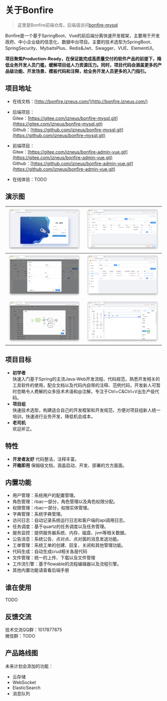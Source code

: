 # 关于Bonfire
> 这里是Bonfire前端仓库，后端请访问[bonfire-mysql](https://gitee.com/izneus/bonfire-mysql.git)

Bonfire是一个基于SpringBoot、Vue的前后端分离快速开发框架，主要用于开发政府、中小企业级的信息化、数据中台项目。主要的技术选型为SpringBoot、SpringSecurity、MybaitsPlus、Redis&Jwt、Swagger、VUE、ElementUI。

**项目聚焦Production-Ready，在保证能完成高质量交付的软件产品的前提下，降低业务开发人员门槛，缓解项目组人力资源压力。同时，项目代码会涵盖更多的产品级功能、开发场景、模板代码和注释，给业务开发人员更多的入门指引。**

<!-- [![GitHub Watchers](https://img.shields.io/github/watchers/izneus/bonfire?style=social)](https://github.com/izneus/bonfire)
[![Github Stars](https://img.shields.io/github/stars/izneus/bonfire?style=social)](https://github.com/izneus/bonfire)
[![Github Forks](https://img.shields.io/github/forks/izneus/bonfire?style=social)](https://github.com/izneus/bonfire) -->

## 项目地址
- 在线文档：[http://bonfire.izneus.com/](http://bonfire.izneus.com/)

- 后端项目：   
  Gitee：[https://gitee.com/izneus/bonfire-mysql.git](https://gitee.com/izneus/bonfire-mysql.git)   
  Github：[https://github.com/izneus/bonfire-mysql.git](https://github.com/izneus/bonfire-mysql.git)

- 前端项目：   
  Gitee：[https://gitee.com/izneus/bonfire-admin-vue.git](https://gitee.com/izneus/bonfire-admin-vue.git)   
  Github：[https://github.com/izneus/bonfire-admin-vue.git](https://github.com/izneus/bonfire-admin-vue.git)

- 在线体验：TODO

## 演示图
| ![登录页](/images/login.png) | ![用户管理](/images/user.png) |
| --- | --- |
| ![新增用户](/images/user3.png) | ![调度任务](/images/job.png) |
| ![流程进度](/images/process-instance.png) | ![表单编辑](/images/form-designer.png) |

## 项目目标
- **初学者**   
  快速入门基于Spring的主流Java-Web开发流程、代码规范，熟悉开发相关的工具软件的使用，配合文档以及代码内自带的注释、范例代码，开发新人可暂时忽略令人费解的众多技术术语和@注解，专注于Ctrl+C&Ctrl+V出生产级代码。
- **项目组**   
  快速技术选型，构建适合自己的开发框架和开发规范，方便对项目组新人统一培训，快速进行业务开发，降低机会成本。
- **老司机**   
  欢迎斧正。

## 特性
- **开发者友好** 代码整洁，注释丰富。
- **开箱即用** 保姆级文档，涵盖启动、开发、部署的方方面面。

## 内置功能
- 用户管理：系统用户的配置管理。
- 角色管理：rbac一部分，角色管理以及角色权限分配。
- 权限管理：rbac一部分，权限实体管理。
- 字典管理：系统字典管理。
- 访问日志：自动记录系统运行日志和客户端的api调用日志。
- 任务调度：基于quartz的任务调度以及任务管理。
- 服务监控：提供服务器系统、内存、磁盘、jvm等相关数据。
- 公告消息：系统公告、点对点、点对面的消息发送功能。
- 工单管理：系统工单的创建、回复、关闭和其他管理功能。
- 代码生成：自动生成crud相关各层代码
- 文件管理：统一的上传、下载以及文件管理
- 工作流引擎：基于flowable的流程编辑器以及流程引擎。
- 其他内置功能请查看后端手册

## 谁在使用
TODO

## 反馈交流
技术交流QQ群：1017877875   
微信群：TODO

## 产品路线图
未来计划会添加的功能：
- 云存储
- WebSocket
- ElasticSearch
- 消息队列
